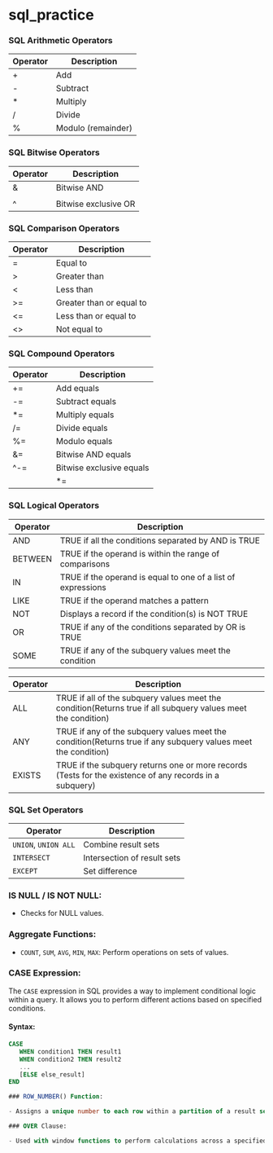 # sql_practice

### SQL Arithmetic Operators

| Operator | Description          |
|----------|----------------------|
| +        | Add                  |
| -        | Subtract             |
| *        | Multiply             |
| /        | Divide               |
| %        | Modulo (remainder)   |

### SQL Bitwise Operators

| Operator | Description           |
|----------|-----------------------|
| &        | Bitwise AND           |
| |        | Bitwise OR            |
| ^        | Bitwise exclusive OR  |

### SQL Comparison Operators

| Operator | Description                               |
|----------|-------------------------------------------|
| =        | Equal to                                  |
| >        | Greater than                              |
| <        | Less than                                 |
| >=       | Greater than or equal to                  |
| <=       | Less than or equal to                     |
| <>       | Not equal to                              |

### SQL Compound Operators

| Operator | Description                  |
|----------|------------------------------|
| +=       | Add equals                   |
| -=       | Subtract equals              |
| *=       | Multiply equals              |
| /=       | Divide equals                |
| %=       | Modulo equals                |
| &=       | Bitwise AND equals           |
| ^-=      | Bitwise exclusive equals     |
| |*=      | Bitwise OR equals            |

### SQL Logical Operators

| Operator | Description                                                   |
|----------|---------------------------------------------------------------|
| AND      | TRUE if all the conditions separated by AND is TRUE           |
| BETWEEN  | TRUE if the operand is within the range of comparisons        |
| IN       | TRUE if the operand is equal to one of a list of expressions  |
| LIKE     | TRUE if the operand matches a pattern                         |
| NOT      | Displays a record if the condition(s) is NOT TRUE             |
| OR       | TRUE if any of the conditions separated by OR is TRUE         |
| SOME     | TRUE if any of the subquery values meet the condition         |

| Operator | Description                                                                                                          |
|----------|----------------------------------------------------------------------------------------------------------------------|
| ALL      | TRUE if all of the subquery values meet the condition(Returns true if all subquery values meet the condition)        |
| ANY      | TRUE if any of the subquery values meet the condition(Returns true if any subquery values meet the condition)        |
| EXISTS   | TRUE if the subquery returns one or more records (Tests for the existence of any records in a subquery)              |

### SQL Set Operators

| Operator             | Description                         |
|----------------------|-------------------------------------|
| `UNION`, `UNION ALL` | Combine result sets                 |
| `INTERSECT`          | Intersection of result sets         |
| `EXCEPT`             | Set difference                      |

### IS NULL / IS NOT NULL:

- Checks for NULL values.

### Aggregate Functions:

- `COUNT`, `SUM`, `AVG`, `MIN`, `MAX`: Perform operations on sets of values.

### CASE Expression:

The `CASE` expression in SQL provides a way to implement conditional logic within a query. It allows you to perform different actions based on specified conditions.

#### Syntax:

```sql
CASE
   WHEN condition1 THEN result1
   WHEN condition2 THEN result2
   ...
   [ELSE else_result]
END

### ROW_NUMBER() Function:

- Assigns a unique number to each row within a partition of a result set.

### OVER Clause:

- Used with window functions to perform calculations across a specified range of rows.

